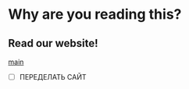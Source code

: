 <h1>Why are you reading this?</h1>
<h2>Read our website!</h2>

[main](https://koi-software.github.io/website/index.html)

* [ ]  ПЕРЕДЕЛАТЬ САЙТ
